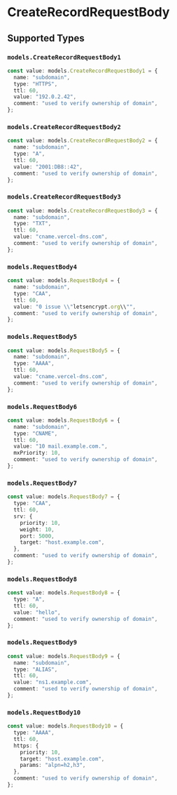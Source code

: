 # CreateRecordRequestBody


## Supported Types

### `models.CreateRecordRequestBody1`

```typescript
const value: models.CreateRecordRequestBody1 = {
  name: "subdomain",
  type: "HTTPS",
  ttl: 60,
  value: "192.0.2.42",
  comment: "used to verify ownership of domain",
};
```

### `models.CreateRecordRequestBody2`

```typescript
const value: models.CreateRecordRequestBody2 = {
  name: "subdomain",
  type: "A",
  ttl: 60,
  value: "2001:DB8::42",
  comment: "used to verify ownership of domain",
};
```

### `models.CreateRecordRequestBody3`

```typescript
const value: models.CreateRecordRequestBody3 = {
  name: "subdomain",
  type: "TXT",
  ttl: 60,
  value: "cname.vercel-dns.com",
  comment: "used to verify ownership of domain",
};
```

### `models.RequestBody4`

```typescript
const value: models.RequestBody4 = {
  name: "subdomain",
  type: "CAA",
  ttl: 60,
  value: "0 issue \\"letsencrypt.org\\"",
  comment: "used to verify ownership of domain",
};
```

### `models.RequestBody5`

```typescript
const value: models.RequestBody5 = {
  name: "subdomain",
  type: "AAAA",
  ttl: 60,
  value: "cname.vercel-dns.com",
  comment: "used to verify ownership of domain",
};
```

### `models.RequestBody6`

```typescript
const value: models.RequestBody6 = {
  name: "subdomain",
  type: "CNAME",
  ttl: 60,
  value: "10 mail.example.com.",
  mxPriority: 10,
  comment: "used to verify ownership of domain",
};
```

### `models.RequestBody7`

```typescript
const value: models.RequestBody7 = {
  type: "CAA",
  ttl: 60,
  srv: {
    priority: 10,
    weight: 10,
    port: 5000,
    target: "host.example.com",
  },
  comment: "used to verify ownership of domain",
};
```

### `models.RequestBody8`

```typescript
const value: models.RequestBody8 = {
  type: "A",
  ttl: 60,
  value: "hello",
  comment: "used to verify ownership of domain",
};
```

### `models.RequestBody9`

```typescript
const value: models.RequestBody9 = {
  name: "subdomain",
  type: "ALIAS",
  ttl: 60,
  value: "ns1.example.com",
  comment: "used to verify ownership of domain",
};
```

### `models.RequestBody10`

```typescript
const value: models.RequestBody10 = {
  type: "AAAA",
  ttl: 60,
  https: {
    priority: 10,
    target: "host.example.com",
    params: "alpn=h2,h3",
  },
  comment: "used to verify ownership of domain",
};
```

